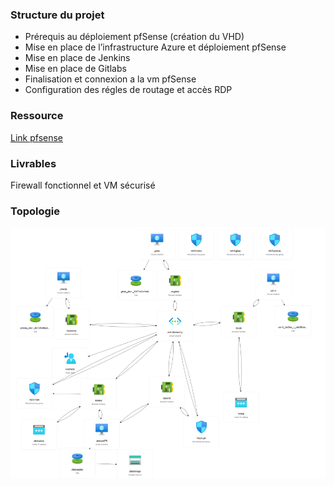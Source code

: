 ### Structure du projet 


- Prérequis au déploiement pfSense (création du VHD)
- Mise en place de l’infrastructure Azure et déploiement pfSense	
- Mise en place de Jenkins
- Mise en place de Gitlabs
- Finalisation et connexion a la vm pfSense	
- Configuration des régles de routage et accès RDP 


### Ressource

[Link pfsense](https://shop.netgate.com/products/netgate-installer) 

### Livrables

Firewall fonctionnel et VM sécurisé 

### Topologie

![](./img/part2/network.png)